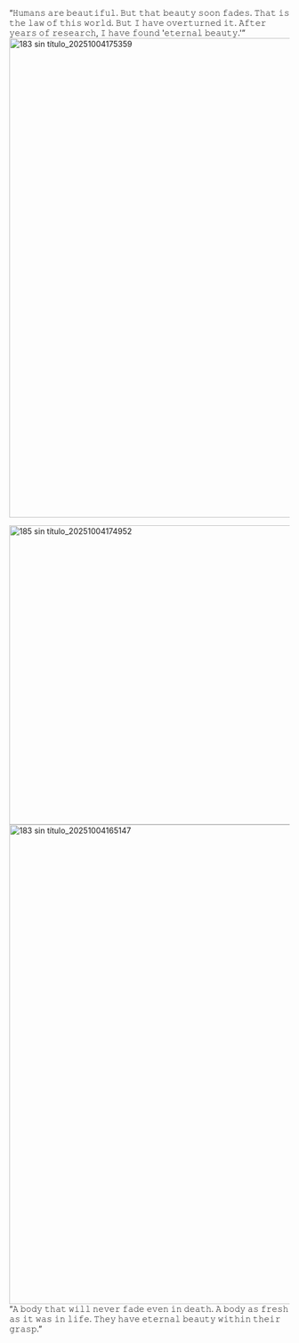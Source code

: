 “𝙷𝚞𝚖𝚊𝚗𝚜 𝚊𝚛𝚎 𝚋𝚎𝚊𝚞𝚝𝚒𝚏𝚞𝚕. 𝙱𝚞𝚝 𝚝𝚑𝚊𝚝 𝚋𝚎𝚊𝚞𝚝𝚢 𝚜𝚘𝚘𝚗 𝚏𝚊𝚍𝚎𝚜. 𝚃𝚑𝚊𝚝 𝚒𝚜 𝚝𝚑𝚎 𝚕𝚊𝚠 𝚘𝚏 𝚝𝚑𝚒𝚜 𝚠𝚘𝚛𝚕𝚍. 𝙱𝚞𝚝 𝙸 𝚑𝚊𝚟𝚎 𝚘𝚟𝚎𝚛𝚝𝚞𝚛𝚗𝚎𝚍 𝚒𝚝. 𝙰𝚏𝚝𝚎𝚛 𝚢𝚎𝚊𝚛𝚜 𝚘𝚏 𝚛𝚎𝚜𝚎𝚊𝚛𝚌𝚑, 𝙸 𝚑𝚊𝚟𝚎 𝚏𝚘𝚞𝚗𝚍 '𝚎𝚝𝚎𝚛𝚗𝚊𝚕 𝚋𝚎𝚊𝚞𝚝𝚢.'”
<img width="2160" height="862" alt="183 sin título_20251004175359" src="https://github.com/user-attachments/assets/160f313a-3183-49a3-9c0a-f55b4d2149c3" />

<img width="958" height="538" alt="185 sin título_20251004174952" src="https://github.com/user-attachments/assets/65e65a7a-7d5b-46eb-b363-8b5d0b53246b" />





<img width="2160" height="862" alt="183 sin título_20251004165147" src="https://github.com/user-attachments/assets/ff71271d-cdd8-4bf8-b115-caeef647f03d" />
“𝙰 𝚋𝚘𝚍𝚢 𝚝𝚑𝚊𝚝 𝚠𝚒𝚕𝚕 𝚗𝚎𝚟𝚎𝚛 𝚏𝚊𝚍𝚎 𝚎𝚟𝚎𝚗 𝚒𝚗 𝚍𝚎𝚊𝚝𝚑. 𝙰 𝚋𝚘𝚍𝚢 𝚊𝚜 𝚏𝚛𝚎𝚜𝚑 𝚊𝚜 𝚒𝚝 𝚠𝚊𝚜 𝚒𝚗 𝚕𝚒𝚏𝚎. 𝚃𝚑𝚎𝚢 𝚑𝚊𝚟𝚎 𝚎𝚝𝚎𝚛𝚗𝚊𝚕 𝚋𝚎𝚊𝚞𝚝𝚢 𝚠𝚒𝚝𝚑𝚒𝚗 𝚝𝚑𝚎𝚒𝚛 𝚐𝚛𝚊𝚜𝚙.”

